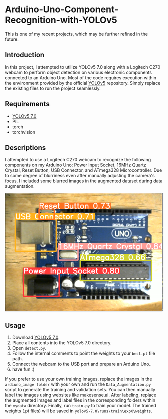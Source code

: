 # Arduino-Uno-Component-Recognition-with-YOLOv5
This is one of my recent projects, which may be further refined in the future.
## Introduction
In this project, I attempted to utilize YOLOv5 7.0 along with a Logitech C270 webcam to perform object detection on various electronic components connected to an Arduino Uno. Most of the code requires execution within the environment provided by the official [YOLOv5](https://github.com/ultralytics/yolov5/tree/v7.0) repository. Simply replace the existing files to run the project seamlessly.
## Requirements
* [YOLOv5 7.0](https://github.com/ultralytics/yolov5/tree/v7.0)
* PIL
* torch
* torchvision
## Descriptions
I attempted to use a Logitech C270 webcam to recognize the following components on my Arduino Uno: Power Input Socket, 16MHz Quartz Crystal, Reset Button, USB Connector, and ATmega328 Microcontroller. Due to some degree of blurriness even after manually adjusting the camera's focus, I included some blurred images in the augmented dataset during data augmentation.

<img src="result.PNG" alt="result" width="550">

## Usage
1. Download [YOLOv5 7.0](https://github.com/ultralytics/yolov5/tree/v7.0).
2. Place all contents into the YOLOv5 7.0 directory.
3. Open `detect.py`.
4. Follow the internal comments to point the weights to your `best.pt` file path.
5. Connect the webcam to the USB port and prepare an Arduino Uno..
6. have fun :)

If you prefer to use your own training images, replace the images in the `ardiuno_image folder` with your own and run the `Data_Augmentation.py` script to generate the training and validation sets. You can then manually label the images using websites like makesense.ai. After labeling, replace the augmented images and label files in the corresponding folders within the `mydata` directory. Finally, run `train.py` to train your model. The trained weights (.pt files) will be saved in `yolov5-7.0\runs\train\expX\weights`.
